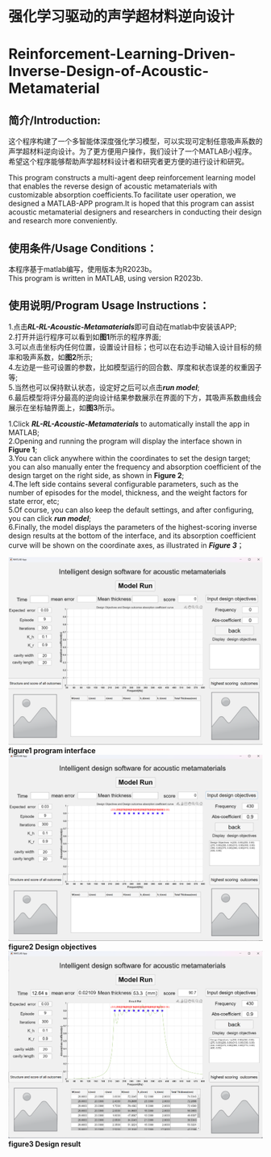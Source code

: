 # 强化学习驱动的声学超材料逆向设计
# Reinforcement-Learning-Driven-Inverse-Design-of-Acoustic-Metamaterial

## 简介/Introduction:
这个程序构建了一个多智能体深度强化学习模型，可以实现可定制任意吸声系数的声学超材料逆向设计。为了更方便用户操作，我们设计了一个MATLAB小程序。希望这个程序能够帮助声学超材料设计者和研究者更方便的进行设计和研究。  

This program constructs a multi-agent deep reinforcement learning model that enables the reverse design of acoustic metamaterials with customizable absorption coefficients.To facilitate user operation, we designed a MATLAB-APP program.It is hoped that this program can assist acoustic metamaterial designers and researchers in conducting their design and research more conveniently.  

## 使用条件/Usage Conditions：  
本程序基于matlab编写，使用版本为R2023b。  
This program is written in MATLAB, using version R2023b.

## 使用说明/Program Usage Instructions：  
1.点击***RL-RL-Acoustic-Metamaterials***即可自动在matlab中安装该APP;  
2.打开并运行程序可以看到如**图1**所示的程序界面;    
3.可以点击坐标内任何位置，设置设计目标；也可以在右边手动输入设计目标的频率和吸声系数，如**图2**所示;  
4.左边是一些可设置的参数，比如模型运行的回合数、厚度和状态误差的权重因子等;    
5.当然也可以保持默认状态，设定好之后可以点击***run model***;      
6.最后模型将评分最高的逆向设计结果参数展示在界面的下方，其吸声系数曲线会展示在坐标轴界面上，如**图3**所示。    

1.Click ***RL-RL-Acoustic-Metamaterials*** to automatically install the app in MATLAB;    
2.Opening and running the program will display the interface shown in **Figure 1**;       
3.You can click anywhere within the coordinates to set the design target; you can also manually enter the frequency and absorption coefficient of the design target on the right side, as shown in **Figure 2**;    
4.The left side contains several configurable parameters, such as the number of episodes for the model, thickness, and the weight factors for state error, etc;    
5.Of course, you can also keep the default settings, and after configuring, you can click ***run model***;    
6.Finally, the model displays the parameters of the highest-scoring inverse design results at the bottom of the interface, and its absorption coefficient curve will be shown on the coordinate axes, as illustrated in ***Figure 3***；

![image text](https://github.com/chuyu1998/RL-Acoustic-Metamaterials/blob/main/App_figure/program%20interface.png)  
**figure1 program interface**
![image text](https://github.com/chuyu1998/RL-Acoustic-Metamaterials/blob/main/App_figure/design%20objective-2.png)
**figure2 Design objectives**  
![image text](https://github.com/chuyu1998/RL-Acoustic-Metamaterials/blob/main/App_figure/Design%20results-2.png)
**figure3 Design result**  

